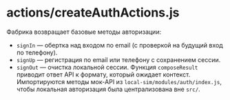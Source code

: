# actions/createAuthActions.js

Фабрика возвращает базовые методы авторизации:
- `signIn` — обертка над входом по email (с проверкой на будущий вход по телефону).
- `signUp` — регистрация по email или телефону с сохранением сессии.
- `signOut` — очистка локальной сессии.
Функция `composeResult` приводит ответ API к формату, который ожидает контекст.
Импортируются методы мок-API из `local-sim/modules/auth/index.js`, чтобы локальная авторизация была централизована вне `src/`.

